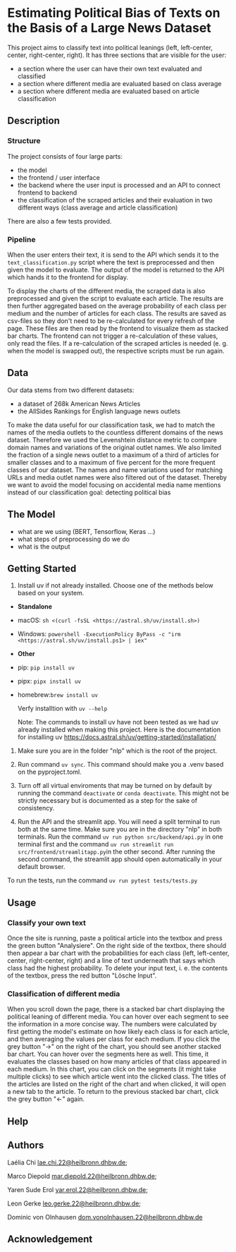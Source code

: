 # Estimating Political Bias of Texts on the Basis of a Large News Dataset

This project aims to classify text into political leanings (left, left-center, center, right-center, right). It has three sections that are visible for the user:

- a section where the user can have their own text evaluated and classified
- a section where different media are evaluated based on class average
- a section where different media are evaluated based on article classification

## Description

### Structure

The project consists of four large parts:

- the model
- the frontend / user interface
- the backend where the user input is processed and an API to connect frontend to backend
- the classification of the scraped articles and their evaluation in two different ways (class average and article classification)

There are also a few tests provided.

### Pipeline

When the user enters their text, it is send to the API which sends it to the `text_classification.py` script where the text is preprocessed and then given the model to evaluate. The output of the model is returned to the API which hands it to the frontend for display.

To display the charts of the different media, the scraped data is also preprocessed and given the script to evaluate each article. The results are then further aggregated based on the average probability of each class per medium and the number of articles for each class. The results are saved as csv-files so they don't need to be re-calculated for every refresh of the page. These files are then read by the frontend to visualize them as stacked bar charts. The frontend can not trigger a re-calculation of these values, only read the files. If a re-calculation of the scraped articles is needed (e. g. when the model is swapped out), the respective scripts must be run again.

## Data

Our data stems from two different datasets:

- a dataset of 268k American News Articles
- the AllSides Rankings for English language news outlets

To make the data useful for our classification task, we had to match the names of the media outlets to the countless different domains of the news dataset.
Therefore we used the Levenshtein distance metric to compare domain names and variations of the original outlet names.
We also limited the fraction of a single news outlet to a maximum of a third of articles for smaller classes and to a maximum of five percent for the more frequent classes of our dataset.
The names and name variations used for matching URLs and media outlet names were also filtered out of the dataset.
Thereby we want to avoid the model focusing on accidental media name mentions instead of our classification goal: detecting political bias

## The Model

- what are we using (BERT, Tensorflow, Keras ...)
- what steps of preprocessing do we do
- what is the output

## Getting Started

1. Install uv if not already installed. Choose one of the methods below based on your system.

- **Standalone**
- macOS: `sh <(curl -fsSL <https://astral.sh/uv/install.sh>)`
- Windows: `powershell -ExecutionPolicy ByPass -c "irm <https://astral.sh/uv/install.ps1> | iex"`

- **Other**
- pip: `pip install uv`
- pipx: `pipx install uv`
- homebrew:`brew install uv`

  Verfy installtion with `uv --help`

  Note: The commands to install uv have not been tested as we had uv already installed when making this project. Here is the documentation for installing uv <https://docs.astral.sh/uv/getting-started/installation/>

1. Make sure you are in the folder "nlp" which is the root of the project.

1. Run command `uv sync`. This command should make you a .venv based on the pyproject.toml.

1. Turn off all virtual enviroments that may be turned on by default by running the command `deactivate` or `conda deactivate`. This might not be strictly necessary but is documented as a step for the sake of consistency.

1. Run the API and the streamlit app. You will need a split terminal to run both at the same time. Make sure you are in the directory "nlp" in both terminals. Run the command `uv run python src/backend/api.py` in one terminal first and the command `uv run streamlit run src/frontend/streamlitapp.py`in the other second. After running the second command, the streamlit app should open automatically in your default browser.

To run the tests, run the command `uv run pytest tests/tests.py`

## Usage

### Classify your own text

Once the site is running, paste a political article into the textbox and press the green button "Analysiere". On the right side of the textbox, there should then appear a bar chart with the probabilities for each class (left, left-center, center, right-center, right) and a line of text underneath that says which class had the highest probability. To delete your input text, i. e. the contents of the textbox, press the red button "Lösche Input".

### Classification of different media

When you scroll down the page, there is a stacked bar chart displaying the political leaning of different media. You can hover over each segment to see the information in a more concise way. The numbers were calculated by first getting the model's estimate on how likely each class is for each article, and then averaging the values per class for each medium. If you click the grey button "->" on the right of the chart, you should see another stacked bar chart. You can hover over the segments here as well. This time, it evaluates the classes based on how many articles of that class appeared in each medium. In this chart, you can click on the segments (it might take multiple clicks) to see which article went into the clicked class. The titles of the articles are listed on the right of the chart and when clicked, it will open a new tab to the article. To return to the previous stacked bar chart, click the grey button "<-" again.

## Help

## Authors

Laélia Chi <lae.chi.22@heilbronn.dhbw.de>;

Marco Diepold <mar.diepold.22@heilbronn.dhbw.de>;

Yaren Sude Erol <yar.erol.22@heilbronn.dhbw.de>;

Leon Gerke <leo.gerke.22@heilbronn.dhbw.de>;

Dominic von Olnhausen <dom.vonolnhausen.22@heilbronn.dhbw.de>

## Acknowledgement
